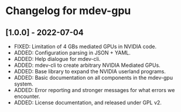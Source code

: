 # Changelog for mdev-gpu

## [1.0.0] - 2022-07-04
- FIXED: Limitation of 4 GBs mediated GPUs in NVIDIA code.
- ADDED: Configuration parsing in JSON + YAML.
- ADDED: Help dialogue for mdev-cli.
- ADDED: mdev-cli to create arbitrary NVIDIA Mediated GPUs.
- ADDED: Base library to expand the NVIDIA userland programs.
- ADDED: Basic documentation on all components in the mdev-gpu system.
- ADDED: Error reporting and stronger messages for what errors we encounter.
- ADDED: License documentation, and released under GPL v2.

